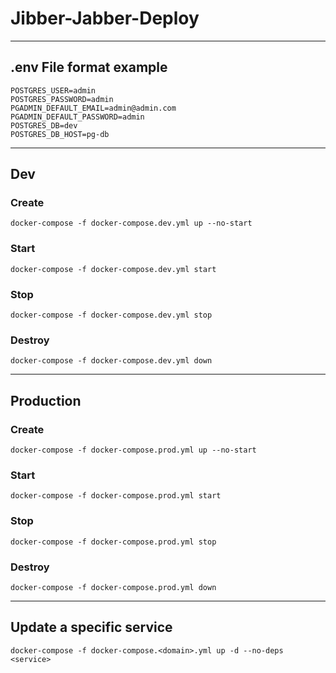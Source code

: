 # Jibber-Jabber-Deploy

---

## .env File format example

```
POSTGRES_USER=admin 
POSTGRES_PASSWORD=admin 
PGADMIN_DEFAULT_EMAIL=admin@admin.com 
PGADMIN_DEFAULT_PASSWORD=admin 
POSTGRES_DB=dev 
POSTGRES_DB_HOST=pg-db
```

---

## Dev

### Create

`docker-compose -f docker-compose.dev.yml up --no-start`

### Start

`docker-compose -f docker-compose.dev.yml start`

### Stop

`docker-compose -f docker-compose.dev.yml stop`

### Destroy

`docker-compose -f docker-compose.dev.yml down`

---

## Production

### Create

`docker-compose -f docker-compose.prod.yml up --no-start`

### Start

`docker-compose -f docker-compose.prod.yml start`

### Stop

`docker-compose -f docker-compose.prod.yml stop`

### Destroy

`docker-compose -f docker-compose.prod.yml down`

---

## Update a specific service

`docker-compose -f docker-compose.<domain>.yml up -d --no-deps <service>`
